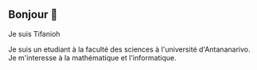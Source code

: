 ## Bonjour 👋
Je suis Tifanioh 

Je suis un etudiant à la faculté des sciences à l'université d'Antananarivo.
Je m'interesse à la mathématique et l'informatique.
